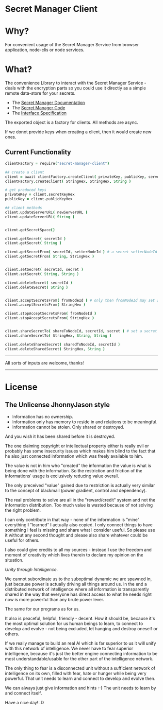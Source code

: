 # Secret Manager Client 

# Why?
For convenient usage of the Secret Manager Service from browser application, node-clis or node services.

# What?
The convenience Library to interact with the Secret Manager Service - deals with the encryption parts so you could use it directly as a simple remote data-store for your secrets.

- The [Secret Manager Documentation](https://hackmd.io/PZjpRfzPSBCqS-8K54x2jA?view)
- The [Secret Manager Code](https://github.com/JhonnyJason/secret-manager-service)
- The [Interface Specification](https://hackmd.io/EtJSEnxjTVOOvRJdWGJlYw?view)

The exported object is a factory for clients. All methods are async.

If we donot provide keys when creating a client, then it would create new ones.

Current Functionality
---------------------

```coffeescript
clientFactory = require("secret-manager-client")

## create a client
client = await clientFactory.createClient( privateKey, publicKey, serverURL )
clientFactory.createClient( StringHex, StringHex, String )

# get produced keys
privateKey = client.secretKeyHex
publicKey = client.publicKeyHex

## client methods
client.updateServerURL( newServerURL )
client.updateServerURL( String )


client.getSecretSpace()

client.getSecret( secretId )
client.getSecret( String )

client.getSecretFrom( secretId, setterNodeId ) # a secret setterNodeId has set for us
client.getSecretFrom( String, StringHex )


client.setSecret( secretId, secret )
client.setSecret( String, String )

client.deleteSecret( secretId )
client.deleteSecret( String )


client.acceptSecretsFrom( fromNodeId ) # only then fromNodeId may set secrets for us
client.acceptSecretsFrom( StringHex )

client.stopAcceptSecretsFrom( fromNodeId )
client.stopAcceptSecretsFrom( StringHex )


client.shareSecretTo( shareToNodeId, secretId, secret ) # set a secret for shareToNodeId
client.shareSecretTo( StringHex, String, String )

client.deleteSharedSecret( sharedToNodeId, secretId )
client.deleteSharedSecret( StringHex, String )
```


---

All sorts of inputs are welcome, thanks!

---

# License

## The Unlicense JhonnyJason style

- Information has no ownership.
- Information only has memory to reside in and relations to be meaningful.
- Information cannot be stolen. Only shared or destroyed.

And you wish it has been shared before it is destroyed.

The one claiming copyright or intellectual property either is really evil or probably has some insecurity issues which makes him blind to the fact that he also just connected information which was freely available to him.

The value is not in him who "created" the information the value is what is being done with the information.
So the restriction and friction of the informations' usage is exclusively reducing value overall.

The only preceived "value" gained due to restriction is actually very similar to the concept of blackmail (power gradient, control and dependency).

The real problems to solve are all in the "reward/credit" system and not the information distribution. Too much value is wasted because of not solving the right problem.

I can only contribute in that way - none of the information is "mine" everything I "learned" I actually also copied.
I only connect things to have something I feel is missing and share what I consider useful. So please use it without any second thought and please also share whatever could be useful for others. 

I also could give credits to all my sources - instead I use the freedom and moment of creativity which lives therein to declare my opinion on the situation. 

*Unity through Intelligence.*

We cannot subordinate us to the suboptimal dynamic we are spawned in, just because power is actually driving all things around us.
In the end a distributed network of intelligence where all information is transparently shared in the way that everyone has direct access to what he needs right now is more powerful than any brute power lever.

The same for our programs as for us.

It also is peaceful, helpful, friendly - decent. How it should be, because it's the most optimal solution for us human beings to learn, to connect to develop and evolve - not being excluded, let hanging and destroy oneself or others.

If we really manage to build an real AI which is far superior to us it will unify with this network of intelligence.
We never have to fear superior intelligence, because it's just the better engine connecting information to be most understandable/usable for the other part of the intelligence network.

The only thing to fear is a disconnected unit without a sufficient network of intelligence on its own, filled with fear, hate or hunger while being very powerful. That unit needs to learn and connect to develop and evolve then.

We can always just give information and hints :-) The unit needs to learn by and connect itself.

Have a nice day! :D